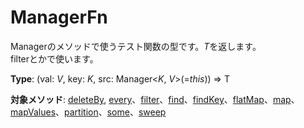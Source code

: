 # ManagerFn<T>
Managerのメソッドで使うテスト関数の型です。*T*を返します。  
filterとかで使います。  
  
**Type**: (val: *V*, key: *K*, src: Manager<*K*, *V*>(=*this*)) => T  
  
**対象メソッド**: [deleteBy](https://github.com/Mametaro-discord/DataManager/blob/docs/Manager/methods/deleteBy.md), [every](https://github.com/Mametaro-discord/DataManager/blob/docs/Manager/methods/every.md)、[filter](https://github.com/Mametaro-discord/DataManager/blob/docs/Manager/methods/filter.md)、[find](https://github.com/Mametaro-discord/DataManager/blob/docs/Manager/methods/find.md)、[findKey](https://github.com/Mametaro-discord/DataManager/blob/docs/Manager/methods/findKey.md)、[flatMap](https://github.com/Mametaro-discord/DataManager/blob/docs/Manager/methods/flatMap.md)、[map](https://github.com/Mametaro-discord/DataManager/blob/docs/Manager/methods/map.md)、[mapValues](https://github.com/Mametaro-discord/DataManager/blob/docs/Manager/methods/mapValues.md)、[partition](https://github.com/Mametaro-discord/DataManager/blob/docs/Manager/methods/partition.md)、[some](https://github.com/Mametaro-discord/DataManager/blob/docs/Manager/methods/some.md)、[sweep](https://github.com/Mametaro-discord/DataManager/blob/docs/Manager/methods/sweep.md)